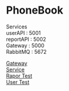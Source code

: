 # PhoneBook

Services </br>
userAPI		:	5001 </br>
reportAPI	:	5002 </br>
Gateway		:	5000 </br>
RabbitMQ	: 5672

 <a href="https://github.com/yetissakiroglu/PhoneBook/tree/master/Gateways/Phonebook.Gateway" > Gateway <a/> </br>
 <a href="https://github.com/yetissakiroglu/PhoneBook/tree/master/Services" > Service <a/> </br>
 <a href="https://github.com/yetissakiroglu/PhoneBook/tree/master/Phonebook.Services.Report.Test" > Rapor Test <a/> </br>
 <a href="https://github.com/yetissakiroglu/PhoneBook/tree/master/Phonebook.Services.User.Test" > User Test <a/>

